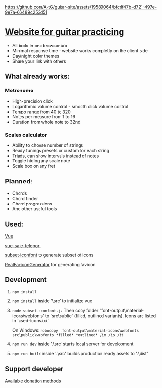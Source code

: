 https://github.com/A-tG/guitar-site/assets/19589064/bfcdf47b-d721-497e-9e7a-66489c253d51


# [Website for guitar practicing](https://a-tg.github.io)
* All tools in one browser tab
* Minimal response time - website works completly on the client side
* Day/night color themes
* Share your link with others
## What already works:
### Metronome
* High-precision click 
* Logarithmic volume control - smooth click volume control
* Tempo range from 40 to 320
* Notes per measure from 1 to 16
* Duration from whole note to 32nd
### Scales calculator
* Ability to choose number of strings
* Ready tunings presets or custom for each string
* Triads, can show intervals instead of notes
* Toggle hiding any scale note
* Scale box on any fret
## Planned:
 * Chords
 * Chord finder
 * Chord progressions
 * And other useful tools

## Used:
 [Vue](https://vuejs.org)
 
 [vue-safe-teleport](https://github.com/Akryum/vue-safe-teleport)
 
 [subset-iconfont](https://github.com/dzhuang/subset-iconfont) to generate subset of icons
 
 [RealFaviconGenerator](https://realfavicongenerator.net/) for generating favicon

## Development
1. `npm install`
1. `npm install` inside '\src' to initialize vue
1. `node subset-iconfont.js` Then copy folder '.font-output\material-icons\webfonts' to 'src\public' (filled, outlined variants). Icons are listed in 'used-icons.txt'

   On Windows: `robocopy .font-output\material-icons\webfonts src\public\webfonts *filled* *outlined* /im /is /it`
1. `npm run dev` inside '.\src' starts local server for development
1. `npm run build` inside '.\src' builds production ready assets to '.\dist'

## Support developer
[Available donation methods](https://taplink.cc/atgdev)

